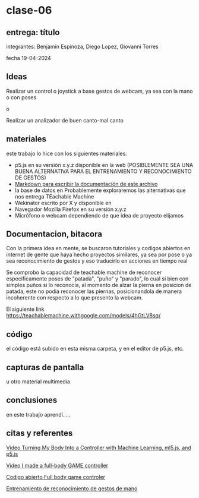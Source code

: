 # clase-06

## entrega: título

integrantes: Benjamín Espinoza, Diego Lopez, Giovanni Torres

fecha 19-04-2024

## Ideas

Realizar un control o joystick a base gestos de webcam, ya sea con la mano o con poses

o

Realizar un analizador de buen canto-mal canto

## materiales

este trabajo lo hice con los siguientes materiales:

- p5.js en su versión x.y.z disponible en la web (POSIBLEMENTE SEA UNA BUENA ALTERNATIVA PARA EL ENTRENAMIENTO Y RECONOCIMIENTO DE GESTOS)
- [Markdown para escribir la documentación de este archivo](https://github.com/adam-p/markdown-here/wiki/Markdown-Cheatsheet#h1)
- la base de datos en Probablemente exploraremos las alternativas que nos entrega TEachable Machine
- Wekinator escrito por X y disponible en
- Navegador Mozilla Firefox en su versión x.y.z
- Micrófono o webcam dependiendo de que idea de proyecto elijamos

## Documentacion, bitacora

Con la primera idea en mente, se buscaron tutoriales y codigos abiertos en internet de gente que haya hecho proyectos similares, ya sea por pose o ya sea reconocimiento de gestos y eso traducirlo en acciones en tiempo real

Se comprobo la capacidad de teachable machine de reconocer especificamente poses de "patada", "puño" y "parado", lo cual si bien con simples puños si lo reconocia, al momento de alzar la pierna en posicion de patada, este no podia reconocer las piernas, posicionandola de manera incoherente con respecto a lo que presento la webcam.

El siguiente link
https://teachablemachine.withgoogle.com/models/4hGtLV8sq/

## código

el código está subido en esta misma carpeta, y en el editor de p5.js, etc.

## capturas de pantalla

u otro material multimedia

## conclusiones

en este trabajo aprendí.....

## citas y referentes

[Video Turning My Body Into a Controller with Machine Learning, ml5.js, and p5.js](https://www.youtube.com/watch?v=96sWFP9CCkQ)

[Video  I made a full-body GAME controller](https://www.youtube.com/watch?v=Vi3Li3TkUVY)

[Codigo abierto Full body game controler](https://github.com/everythingishacked/Gamebody)

[Entrenamiento de reconocimiento de gestos de mano](https://editor.p5js.org/AndreasRef/sketches/vyiGyVon9)
